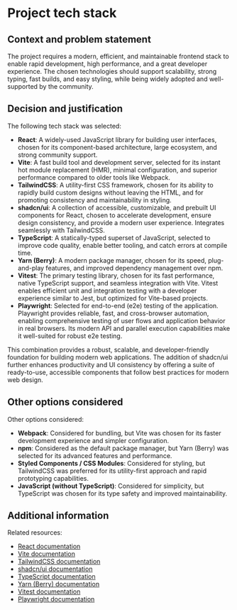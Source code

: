 # Project tech stack

## Context and problem statement

The project requires a modern, efficient, and maintainable frontend stack to
enable rapid development, high performance, and a great developer experience.
The chosen technologies should support scalability, strong typing, fast
builds, and easy styling, while being widely adopted and well-supported by the
community.

## Decision and justification

The following tech stack was selected:

- **React**: A widely-used JavaScript library for building user interfaces,
  chosen for its component-based architecture, large ecosystem, and strong
  community support.
- **Vite**: A fast build tool and development server, selected for its instant
  hot module replacement (HMR), minimal configuration, and superior
  performance compared to older tools like Webpack.
- **TailwindCSS**: A utility-first CSS framework, chosen for its ability to
  rapidly build custom designs without leaving the HTML, and for promoting
  consistency and maintainability in styling.
- **shadcn/ui**: A collection of accessible, customizable, and prebuilt UI
  components for React, chosen to accelerate development, ensure design
  consistency, and provide a modern user experience. Integrates seamlessly
  with TailwindCSS.
- **TypeScript**: A statically-typed superset of JavaScript, selected to
  improve code quality, enable better tooling, and catch errors at compile
  time.
- **Yarn (Berry)**: A modern package manager, chosen for its speed,
  plug-and-play features, and improved dependency management over npm.
- **Vitest**: The primary testing library, chosen for its fast performance,
  native TypeScript support, and seamless integration with Vite. Vitest
  enables efficient unit and integration testing with a developer experience
  similar to Jest, but optimized for Vite-based projects.
- **Playwright**: Selected for end-to-end (e2e) testing of the application.
  Playwright provides reliable, fast, and cross-browser automation, enabling
  comprehensive testing of user flows and application behavior in real
  browsers. Its modern API and parallel execution capabilities make it
  well-suited for robust e2e testing.

This combination provides a robust, scalable, and developer-friendly
foundation for building modern web applications. The addition of shadcn/ui
further enhances productivity and UI consistency by offering a suite of
ready-to-use, accessible components that follow best practices for modern web
design.

## Other options considered

Other options considered:

- **Webpack**: Considered for bundling, but Vite was chosen for its faster
  development experience and simpler configuration.
- **npm**: Considered as the default package manager, but Yarn (Berry) was
  selected for its advanced features and performance.
- **Styled Components / CSS Modules**: Considered for styling, but TailwindCSS
  was preferred for its utility-first approach and rapid prototyping
  capabilities.
- **JavaScript (without TypeScript)**: Considered for simplicity, but
  TypeScript was chosen for its type safety and improved maintainability.

## Additional information

Related resources:

- [React documentation](https://react.dev/)
- [Vite documentation](https://vitejs.dev/)
- [TailwindCSS documentation](https://tailwindcss.com/)
- [shadcn/ui documentation](https://ui.shadcn.com/)
- [TypeScript documentation](https://www.typescriptlang.org/)
- [Yarn (Berry) documentation](https://yarnpkg.com/)
- [Vitest documentation](https://vitest.dev/)
- [Playwright documentation](https://playwright.dev/)
